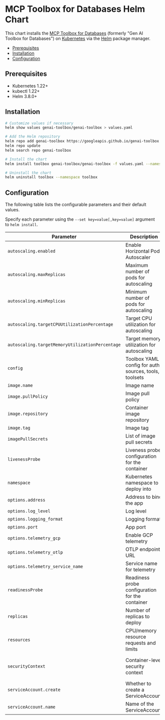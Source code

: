# MCP Toolbox for Databases Helm Chart

This chart installs the [MCP Toolbox for Databases](https://googleapis.github.io/genai-toolbox/getting-started/introduction/) (formerly "Gen AI Toolbox for Databases") on [Kubernetes](https://kubernetes.io) via the [Helm](https://helm.sh) package manager.

- [Prerequisites](#prerequisites)
- [Installation](#installation)
- [Configuration](#configuration)

## Prerequisites

- Kubernetes 1.22+
- kubectl 1.22+ 
- Helm 3.8.0+ 

## Installation

```bash
# Customize values if necessary
helm show values genai-toolbox/genai-toolbox > values.yaml

# Add the Helm repository
helm repo add genai-toolbox https://googleapis.github.io/genai-toolbox
helm repo update
helm search repo genai-toolbox

# Install the chart
helm install toolbox genai-toolbox/genai-toolbox -f values.yaml --namespace toolbox

# Uninstall the chart
helm uninstall toolbox --namespace toolbox
```

## Configuration

The following table lists the configurable parameters and their default values.

Specify each parameter using the `--set key=value[,key=value]` argument to `helm install`.

| Parameter | Description | Default |
|---|---|---|
| `autoscaling.enabled` | Enable Horizontal Pod Autoscaler | false |
| `autoscaling.maxReplicas` | Maximum number of pods for autoscaling | 5 |
| `autoscaling.minReplicas` | Minimum number of pods for autoscaling | 1 |
| `autoscaling.targetCPUUtilizationPercentage` | Target CPU utilization for autoscaling | 80 |
| `autoscaling.targetMemoryUtilizationPercentage` | Target memory utilization for autoscaling | (unset) |
| `config` | Toolbox YAML config for auth, sources, tools, toolsets | (see values.yaml) |
| `image.name` | Image name | toolbox |
| `image.pullPolicy` | Image pull policy | IfNotPresent |
| `image.repository` | Container image repository | us-central1-docker.pkg.dev/database-toolbox/toolbox/ |
| `image.tag` | Image tag | latest |
| `imagePullSecrets` | List of image pull secrets | [] |
| `livenessProbe` | Liveness probe configuration for the container | `{ httpGet: { path: /, port: 5000 }, initialDelaySeconds: 10, periodSeconds: 60 }` |
| `namespace` | Kubernetes namespace to deploy into | toolbox |
| `options.address` | Address to bind the app | 0.0.0.0 |
| `options.log_level` | Log level | INFO |
| `options.logging_format` | Logging format | standard |
| `options.port` | App port | 5000 |
| `options.telemetry_gcp` | Enable GCP telemetry | false |
| `options.telemetry_otlp` | OTLP endpoint URL | "" |
| `options.telemetry_service_name` | Service name for telemetry | toolbox |
| `readinessProbe` | Readiness probe configuration for the container | `{ httpGet: { path: /, port: 5000 }, initialDelaySeconds: 5, periodSeconds: 5 }` |
| `replicas` | Number of replicas to deploy | 1 |
| `resources` | CPU/memory resource requests and limits | `{ requests: { cpu: 100m, memory: 128Mi }, limits: { cpu: 1, memory: 512Mi } }` |
| `securityContext` | Container-level security context | `{ runAsNonRoot: true, runAsUser: 1000, allowPrivilegeEscalation: false, capabilities: { drop: [ALL] } }` |
| `serviceAccount.create` | Whether to create a ServiceAccount | true |
| `serviceAccount.name` | Name of the ServiceAccount | genai-toolbox |